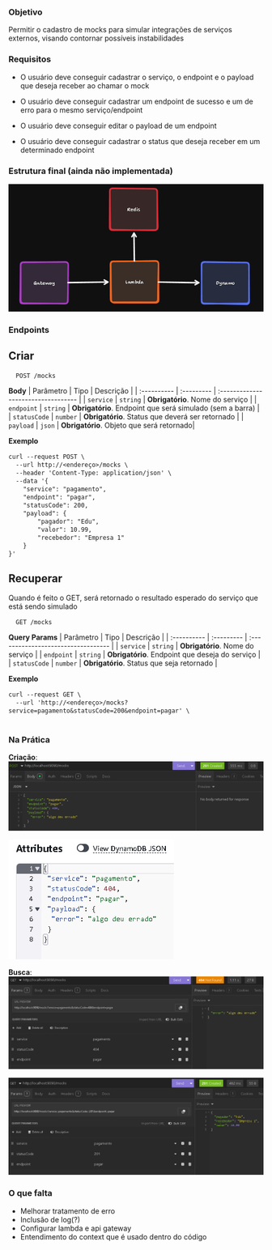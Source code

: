 ### Objetivo

Permitir o cadastro de mocks para simular integrações de serviços externos, visando contornar possíveis instabilidades

### Requisitos

- O usuário deve conseguir cadastrar o serviço, o endpoint e o payload que deseja receber ao chamar o mock

- O usuário deve conseguir cadastrar um endpoint de sucesso e um de erro para o mesmo serviço/endpoint

- O usuário deve conseguir editar o payload de um endpoint

- O usuário deve conseguir cadastrar o status que deseja receber em um determinado endpoint

### Estrutura final (ainda não implementada)

![Arquitetura](./fotos/image.png)

### Endpoints

## Criar

```http
  POST /mocks
```

**Body**
| Parâmetro | Tipo | Descrição |
| :---------- | :--------- | :---------------------------------- |
| `service` | `string` | **Obrigatório**. Nome do serviço |
| `endpoint` | `string` | **Obrigatório**. Endpoint que será simulado (sem a barra) |
| `statusCode` | `number` | **Obrigatório**. Status que deverá ser retornado |
| `payload` | `json` | **Obrigatório**. Objeto que será retornado|

**Exemplo**

```
curl --request POST \
  --url http://<endereço>/mocks \
  --header 'Content-Type: application/json' \
  --data '{
	"service": "pagamento",
	"endpoint": "pagar",
	"statusCode": 200,
	"payload": {
		"pagador": "Edu",
		"valor": 10.99,
		"recebedor": "Empresa 1"
	}
}'
```

## Recuperar

Quando é feito o GET, será retornado o resultado esperado do serviço que está sendo simulado

```http
  GET /mocks
```

**Query Params**
| Parâmetro | Tipo | Descrição |
| :---------- | :--------- | :---------------------------------- |
| `service` | `string` | **Obrigatório**. Nome do serviço |
| `endpoint` | `string` | **Obrigatório**. Endpoint que deseja do serviço |
| `statusCode` | `number` | **Obrigatório**. Status que seja retornado |

**Exemplo**

```
curl --request GET \
  --url 'http://<endereço>/mocks?service=pagamento&statusCode=200&endpoint=pagar' \
```

#

### Na Prática

**Criação**:
![alt text](./fotos/image-4.png)

![alt text](./fotos/image-1.png)

**Busca**:
![alt text](./fotos/image-2.png)

![alt text](./fotos/image-3.png)

### O que falta

- Melhorar tratamento de erro
- Inclusão de log(?)
- Configurar lambda e api gateway
- Entendimento do context que é usado dentro do código
